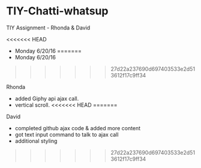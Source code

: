 # TIY-Chatti-whatsup
TIY Assignment - Rhonda &amp; David

<<<<<<< HEAD
 * Monday 6/20/16
=======
* Monday 6/20/16
>>>>>>> 27d22a237690d697403533e2d513612f17c9ff34

 Rhonda

  * added Giphy api ajax call.
  * vertical scroll.
<<<<<<< HEAD
=======

 David

  * completed github ajax code & added more content
  * got text input command to talk to ajax call
  * additional styling
>>>>>>> 27d22a237690d697403533e2d513612f17c9ff34
